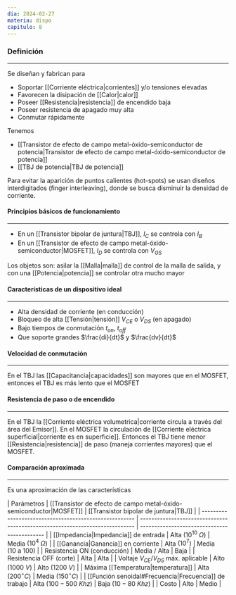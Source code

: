 ```yaml
---
dia: 2024-02-27
materia: dispo
capitulo: 8
---
```

### Definición
---
Se diseñan y fabrican para
* Soportar [[Corriente eléctrica|corrientes]] y/o tensiones elevadas
* Favorecen la disipación de [[Calor|calor]]
* Poseer [[Resistencia|resistencia]] de encendido baja
* Poseer resistencia de apagado muy alta
* Conmutar rápidamente

Tenemos
* [[Transistor de efecto de campo metal-óxido-semiconductor de potencia|Transistor de efecto de campo metal-óxido-semiconductor de potencia]]
* [[TBJ de potencia|TBJ de potencia]]

Para evitar la aparición de puntos calientes (hot-spots) se usan diseños interdigitados (finger interleaving), donde se busca disminuir la densidad de corriente.

#### Principios básicos de funcionamiento
---
* En un [[Transistor bipolar de juntura|TBJ]], $I_C$ se controla con $I_B$
* En un [[Transistor de efecto de campo metal-óxido-semiconductor|MOSFET]], $I_D$ se controla con $V_{GS}$

Los objetos son: asilar la [[Malla|malla]] de control de la malla de salida, y con una [[Potencia|potencia]] se controlar otra mucho mayor

#### Características de un dispositivo ideal
---
* Alta densidad de corriente (en conducción)
* Bloqueo de alta [[Tensión|tensión]] $V_{CE}$ o $V_{DS}$ (en apagado)
* Bajo tiempos de conmutación $t_{on}$, $t_{off}$
* Que soporte grandes $\frac{di}{dt}$ y $\frac{dv}{dt}$

#### Velocidad de conmutación
---
En el TBJ las [[Capacitancia|capacidades]] son mayores que en el MOSFET, entonces el TBJ es más lento que el MOSFET

#### Resistencia de paso o de encendido
---
En el TBJ la [[Corriente eléctrica volumetrica|corriente circula a través del área del Emisor]]. En el MOSFET la circulación de [[Corriente eléctrica superficial|corriente es en superficie]]. Entonces el TBJ tiene menor [[Resistencia|resistencia]] de paso (maneja corrientes mayores) que el MOSFET.

#### Comparación aproximada
---
Es una aproximación de las características 

| Parámetros                                             | [[Transistor de efecto de campo metal-óxido-semiconductor|MOSFET]] | [[Transistor bipolar de juntura|TBJ]] |
| ------------------------------------------------------ | ---------------------------------------------------------------------------- | -------------------------------------------- |
| [[Impedancia\|Impedancia]] de entrada                  | Alta $(10^{10} ~ \Omega)$                                                    | Media $(10^{4} ~ \Omega)$                    |
| [[Ganancia\|Ganancia]] en corriente                    | Alta $(10^{7})$                                                              | Media $(10 ~ \text{a} ~ 100)$                |
| Resistencia ON (conducción)                            | Media / Alta                                                                 | Baja                                         |
| Resistencia OFF (corte)                                | Alta                                                                         | Alta                                         |
| Voltaje $V_{CE}$/$V_{DS}$ máx. aplicable               | Alto $(1000 ~ V)$                                                            | Alto $(1200 ~ V)$                            |
| Máxima [[Temperatura\|temperatura]]                    | Alta $(200^\circ C)$                                                         | Media $(150^\circ C)$                        |
| [[Función senoidal#Frecuencia\|Frecuencia]] de trabajo | Alta $(100-500 ~ Khz)$                                                       | Baja $(10-80 ~ Khz)$                         |
| Costo                                                  | Alto                                                                         | Medio                                        |
